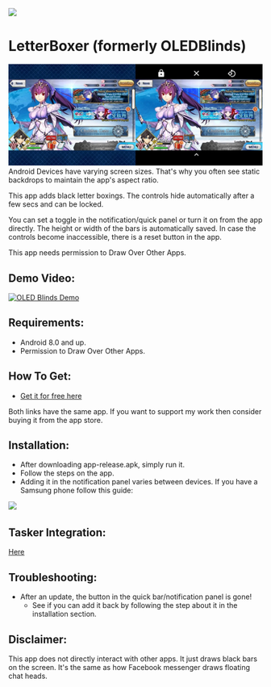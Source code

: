 ![](app/src/main/res/mipmap-hdpi/ic_launcher.png)
# LetterBoxer (formerly OLEDBlinds)
![](images/comparison-resize.jpg)
Android Devices have varying screen sizes. That's why you often see static backdrops to maintain the app's aspect ratio. 

This app adds black letter boxings. The controls hide automatically after a few secs and can be locked.

You can set a toggle in the notification/quick panel or turn it on from the app directly. The height or width of the bars is automatically saved. In case the controls become inaccessible, there is a reset button in the app.

This app needs permission to Draw Over Other Apps.
## Demo Video:
[![OLED Blinds Demo](images/thumbnail.png)](https://youtu.be/rMdr5dpMaBI "OLED Blinds Demo")

## Requirements:
* Android 8.0 and up.
* Permission to Draw Over Other Apps.

## How To Get:
* [Get it for free here](https://github.com/catly1/OledBlinds/releases)

[//]: # (* [Play store &#40;$0.99&#41;]&#40;https://play.google.com/store/apps/details?id=com.catly.oledsaver&#41;)

Both links have the same app. If you want to support my work then consider buying it from the app store.

## Installation:
* After downloading app-release.apk, simply run it.
* Follow the steps on the app.
* Adding it in the notification panel varies between devices. If you have a Samsung phone follow this guide:

![](images/SamsungButtonGuide.jpg)

## Tasker Integration:
[Here](https://github.com/catly1/OledBlinds/wiki/Tasker-Setup)

## Troubleshooting:
* After an update, the button in the quick bar/notification panel is gone!
    * See if you can add it back by following the step about it in the installation section.

## Disclaimer:
This app does not directly interact with other apps. It just draws black bars on the screen. It's the same as how Facebook messenger draws floating chat heads.
